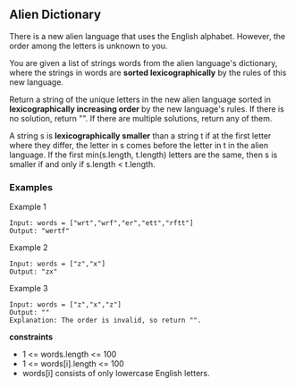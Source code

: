 ## Alien Dictionary

There is a new alien language that uses the English alphabet. However, the order among the letters is unknown to you.

You are given a list of strings words from the alien language's dictionary, where the strings in words are **sorted lexicographically** by the rules of this new language.

Return a string of the unique letters in the new alien language sorted in **lexicographically increasing order** by the new language's rules. If there is no solution, return "". If there are multiple solutions, return any of them.

A string s is **lexicographically smaller** than a string t if at the first letter where they differ, the letter in s comes before the letter in t in the alien language. If the first min(s.length, t.length) letters are the same, then s is smaller if and only if s.length < t.length.

### Examples

Example 1
```
Input: words = ["wrt","wrf","er","ett","rftt"]
Output: "wertf"
```

Example 2
```
Input: words = ["z","x"]
Output: "zx"
```

Example 3
```
Input: words = ["z","x","z"]
Output: ""
Explanation: The order is invalid, so return "".
```

**constraints**

- 1 <= words.length <= 100
- 1 <= words[i].length <= 100
- words[i] consists of only lowercase English letters.

